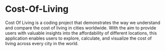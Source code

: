 # Cost-Of-Living
Cost Of Living is a coding project that demonstrates the way we understand and compare the cost of living in cities worldwide. With the aim to provide users with valuable insights into the affordability of different locations, this application enables users to explore, calculate, and visualize the cost of living across every city in the world.
